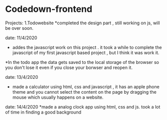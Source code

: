 # Codedown-frontend

Projects: 
1.Todowebsite
  *completed the design part , still working on js, will be over soon.
  
date: 11/4/2020
  * addes the javascript work on this project . it took a while to complete 
  the javascript of my first javascript based project , but I think 
  it was work it. 

  *In the todo app the data gets saved to the local storage of the 
  browser so you don't lose it even if you close your borwser and 
  reopen it.

date: 13/4/2020 

 * made a calculator using html, css and javascript , it has an apple phone 
   theme and you cannot select the content on the page by dragging the mouse
   which usually happens on a website. 


date: 14/4/2020 
 *made a analog clock app using html, css and js. 
  took a lot of time in finding a good background
